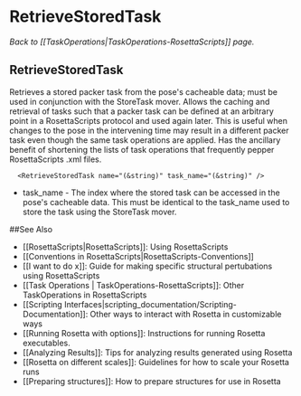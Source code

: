 # RetrieveStoredTask
*Back to [[TaskOperations|TaskOperations-RosettaScripts]] page.*
## RetrieveStoredTask

Retrieves a stored packer task from the pose's cacheable data; must be used in conjunction with the StoreTask mover. Allows the caching and retrieval of tasks such that a packer task can be defined at an arbitrary point in a RosettaScripts protocol and used again later. This is useful when changes to the pose in the intervening time may result in a different packer task even though the same task operations are applied. Has the ancillary benefit of shortening the lists of task operations that frequently pepper RosettaScripts .xml files.

      <RetrieveStoredTask name="(&string)" task_name="(&string)" />

-   task\_name - The index where the stored task can be accessed in the pose's cacheable data. This must be identical to the task\_name used to store the task using the StoreTask mover.

##See Also

* [[RosettaScripts|RosettaScripts]]: Using RosettaScripts
* [[Conventions in RosettaScripts|RosettaScripts-Conventions]]
* [[I want to do x]]: Guide for making specific structural pertubations using RosettaScripts
* [[Task Operations | TaskOperations-RosettaScripts]]: Other TaskOperations in RosettaScripts
* [[Scripting Interfaces|scripting_documentation/Scripting-Documentation]]: Other ways to interact with Rosetta in customizable ways
* [[Running Rosetta with options]]: Instructions for running Rosetta executables.
* [[Analyzing Results]]: Tips for analyzing results generated using Rosetta
* [[Rosetta on different scales]]: Guidelines for how to scale your Rosetta runs
* [[Preparing structures]]: How to prepare structures for use in Rosetta
